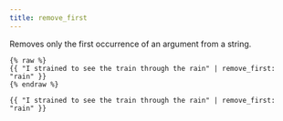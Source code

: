 ```yaml
---
title: remove_first
---
```


Removes only the first occurrence of an argument from a string.

```liquid
{% raw %}
{{ "I strained to see the train through the rain" | remove_first: "rain" }}
{% endraw %}
```

```text
{{ "I strained to see the train through the rain" | remove_first: "rain" }}
```
